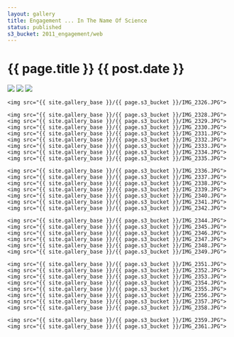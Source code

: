 ```yaml
---
layout: gallery
title: Engagement ... In The Name Of Science
status: published
s3_bucket: 2011_engagement/web
---
```


# {{ page.title }} {{ post.date }}

<div id="slideshow" style="width: 600px;">
    <img src="{{ site.gallery_base }}/{{ page.s3_bucket }}/IMG_2313.JPG">
    <img src="{{ site.gallery_base }}/{{ page.s3_bucket }}/IMG_2316.JPG">
    <img src="{{ site.gallery_base }}/{{ page.s3_bucket }}/IMG_2322.JPG">

    <img src="{{ site.gallery_base }}/{{ page.s3_bucket }}/IMG_2326.JPG">

    <img src="{{ site.gallery_base }}/{{ page.s3_bucket }}/IMG_2328.JPG">
    <img src="{{ site.gallery_base }}/{{ page.s3_bucket }}/IMG_2329.JPG">
    <img src="{{ site.gallery_base }}/{{ page.s3_bucket }}/IMG_2330.JPG">
    <img src="{{ site.gallery_base }}/{{ page.s3_bucket }}/IMG_2331.JPG">
    <img src="{{ site.gallery_base }}/{{ page.s3_bucket }}/IMG_2332.JPG">
    <img src="{{ site.gallery_base }}/{{ page.s3_bucket }}/IMG_2333.JPG">
    <img src="{{ site.gallery_base }}/{{ page.s3_bucket }}/IMG_2334.JPG">
    <img src="{{ site.gallery_base }}/{{ page.s3_bucket }}/IMG_2335.JPG">

    <img src="{{ site.gallery_base }}/{{ page.s3_bucket }}/IMG_2336.JPG">
    <img src="{{ site.gallery_base }}/{{ page.s3_bucket }}/IMG_2337.JPG">
    <img src="{{ site.gallery_base }}/{{ page.s3_bucket }}/IMG_2338.JPG">
    <img src="{{ site.gallery_base }}/{{ page.s3_bucket }}/IMG_2339.JPG">
    <img src="{{ site.gallery_base }}/{{ page.s3_bucket }}/IMG_2340.JPG">
    <img src="{{ site.gallery_base }}/{{ page.s3_bucket }}/IMG_2341.JPG">
    <img src="{{ site.gallery_base }}/{{ page.s3_bucket }}/IMG_2342.JPG">

    <img src="{{ site.gallery_base }}/{{ page.s3_bucket }}/IMG_2344.JPG">
    <img src="{{ site.gallery_base }}/{{ page.s3_bucket }}/IMG_2345.JPG">
    <img src="{{ site.gallery_base }}/{{ page.s3_bucket }}/IMG_2346.JPG">
    <img src="{{ site.gallery_base }}/{{ page.s3_bucket }}/IMG_2347.JPG">
    <img src="{{ site.gallery_base }}/{{ page.s3_bucket }}/IMG_2348.JPG">
    <img src="{{ site.gallery_base }}/{{ page.s3_bucket }}/IMG_2349.JPG">

    <img src="{{ site.gallery_base }}/{{ page.s3_bucket }}/IMG_2351.JPG">
    <img src="{{ site.gallery_base }}/{{ page.s3_bucket }}/IMG_2352.JPG">
    <img src="{{ site.gallery_base }}/{{ page.s3_bucket }}/IMG_2353.JPG">
    <img src="{{ site.gallery_base }}/{{ page.s3_bucket }}/IMG_2354.JPG">
    <img src="{{ site.gallery_base }}/{{ page.s3_bucket }}/IMG_2355.JPG">
    <img src="{{ site.gallery_base }}/{{ page.s3_bucket }}/IMG_2356.JPG">
    <img src="{{ site.gallery_base }}/{{ page.s3_bucket }}/IMG_2357.JPG">
    <img src="{{ site.gallery_base }}/{{ page.s3_bucket }}/IMG_2358.JPG">

    <img src="{{ site.gallery_base }}/{{ page.s3_bucket }}/IMG_2359.JPG">
    <img src="{{ site.gallery_base }}/{{ page.s3_bucket }}/IMG_2361.JPG">
</div>
